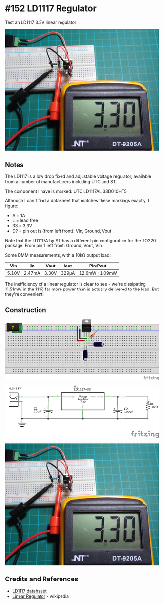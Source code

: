 # #152 LD1117 Regulator

Test an LD1117 3.3V linear regulator

![The Build](./assets/RegulatorLD1117_build.jpg?raw=true)

## Notes

The LD1117 is a low drop fixed and adjustable voltage regulator, available from a number of manufacturers including UTC and ST.

The component I have is marked: UTC LD1117AL 33D010HT5

Although I can't find a datasheet that matches these markings exactly, I figure:

* A = 1A
* L = lead free
* 33 = 3.3V
* D? = pin out is (from left front): Vin, Ground, Vout

Note that the LD1117A by ST has a different pin configuration for the TO220 package.
From pin 1 left front: Ground, Vout, Vin.

Some DMM measurements, with a 10kΩ output load:

| Vin   | Iin    | Vout  | Iout  | Pin:Pout        |
|-------|--------|-------|-------|-----------------|
| 5.10V | 2.47mA | 3.30V | 329µA | 12.6mW : 1.09mW |

The inefficiency of a linear regulator is clear to see - we're dissipating 11.51mW in the 1117, far more power than is actually delivered to the load.
But they're convenient!

## Construction

![Breadboard](./assets/RegulatorLD1117_bb.jpg?raw=true)

![The Schematic](./assets/RegulatorLD1117_schematic.jpg?raw=true)

![The Build](./assets/RegulatorLD1117_build.jpg?raw=true)

## Credits and References

* [LD1117 datahseet](http://pdf1.alldatasheet.com/datasheet-pdf/view/173710/UTC/LD1117AL-15-TA3-A-R.html)
* [Linear Regulator](https://en.wikipedia.org/wiki/Linear_regulator) - wikipedia
